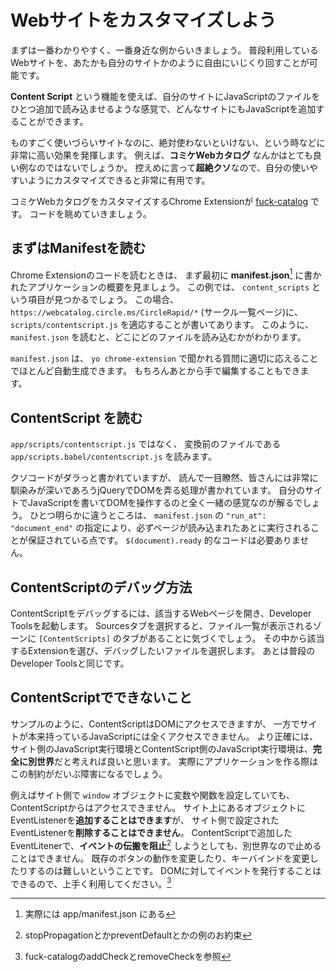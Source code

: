 # Webサイトをカスタマイズしよう

まずは一番わかりやすく、一番身近な例からいきましょう。
普段利用しているWebサイトを、あたかも自分のサイトかのように自由にいじくり回すことが可能です。

**Content Script** という機能を使えば、自分のサイトにJavaScriptのファイルをひとつ追加で読み込ませるような感覚で、どんなサイトにもJavaScriptを追加することができます。

ものすごく使いづらいサイトなのに、絶対使わないといけない、という時などに非常に高い効果を発揮します。
例えば、**コミケWebカタログ** なんかはとても良い例なのではないでしょうか。
控えめに言って**超絶クソ**なので、自分の使いやすいようにカスタマイズできると非常に有用です。

コミケWebカタログをカスタマイズするChrome Extensionが [fuck-catalog](https://github.com/masarakki/fuck-catalog) です。
コードを眺めていきましょう。

## まずはManifestを読む

Chrome Extensionのコードを読むときは、 まず最初に **manifest.json**[^1] に書かれたアプリケーションの概要を見ましょう。
この例では、 `content_scripts` という項目が見つかるでしょう。
この場合、 `https://webcatalog.circle.ms/CircleRapid/*` (サークル一覧ページ)に、`scripts/contentscript.js` を適応することが書いてあります。
このように、`manifest.json` を読むと、どこにどのファイルを読み込むかがわかります。

`manifest.json` は、 `yo chrome-extension` で聞かれる質問に適切に応えることでほとんど自動生成できます。
もちろんあとから手で編集することもできます。

[^1]: 実際には app/manifest.json にある

## ContentScript を読む

`app/scripts/contentscript.js` ではなく、
変換前のファイルである `app/scripts.babel/contentscript.js` を読みます。

クソコードがダラっと書かれていますが、
読んで一目瞭然、皆さんには非常に馴染みが深いであろうjQueryでDOMを弄る処理が書かれています。
自分のサイトでJavaScriptを書いてDOMを操作するのと全く一緒の感覚なのが解るでしょう。
ひとつ明らかに違うところは、 `manifest.json` の `"run_at": "document_end"` の指定により、必ずページが読み込まれたあとに実行されることが保証されている点です。
`$(document).ready` 的なコードは必要ありません。

## ContentScriptのデバッグ方法

ContentScriptをデバッグするには、該当するWebページを開き、Developer Toolsを起動します。
Sourcesタブを選択すると、ファイル一覧が表示されるゾーンに `[ContentScripts]` のタブがあることに気づくでしょう。
その中から該当するExtensionを選び、デバッグしたいファイルを選択します。
あとは普段のDeveloper Toolsと同じです。

## ContentScriptでできないこと

サンプルのように、ContentScriptはDOMにアクセスできますが、
一方でサイトが本来持っているJavaScriptには全くアクセスできません。
より正確には、サイト側のJavaScript実行環境とContentScript側のJavaScript実行環境は、**完全に別世界**だと考えれば良いと思います。
実際にアプリケーションを作る際はこの制約がだいぶ障害になるでしょう。

例えばサイト側で `window` オブジェクトに変数や関数を設定していても、ContentScriptからはアクセスできません。
サイト上にあるオブジェクトにEventListenerを**追加することはできます**が、
サイト側で設定されたEventListenerを**削除することはできません**。
ContentScriptで追加したEventLitenerで、**イベントの伝搬を阻止**[^2] しようとしても、別世界なので止めることはできません。
既存のボタンの動作を変更したり、キーバインドを変更したりするのは難しいということです。
DOMに対してイベントを発行することはできるので、上手く利用してください。[^3]

[^2]: stopPropagationとかpreventDefaultとかの例のお約束
[^3]: fuck-catalogのaddCheckとremoveCheckを参照
